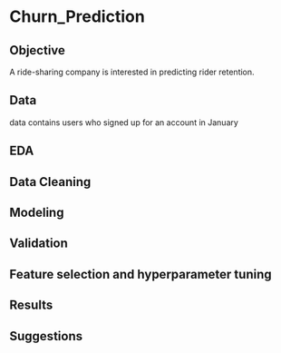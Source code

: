 # Churn_Prediction
## Objective
A ride-sharing company is interested in predicting rider retention. 

## Data
data contains users who signed up for an account in January 

## EDA

## Data Cleaning 

## Modeling 


## Validation 


## Feature selection and hyperparameter tuning 


## Results 

## Suggestions 
